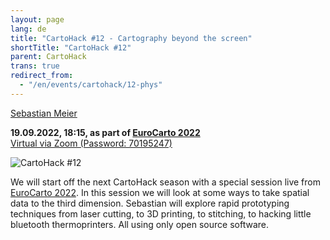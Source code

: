 ```yaml
---
layout: page
lang: de
title: "CartoHack #12 - Cartography beyond the screen"
shortTitle: "CartoHack #12" 
parent: CartoHack
trans: true
redirect_from:
  - "/en/events/cartohack/12-phys"
---
```


<a href="https://twitter.com/seb_meier">Sebastian Meier</a><br />

<strong>19.09.2022, 18:15, as part of <a href="https://eurocarto2022.org/workshops/#hack">EuroCarto 2022</a></strong><br />
<a href="https://fh-potsdam.zoom.us/j/61828820400?pwd=ZGt6WEZ6eDIydklLTEhDOXZJZGtnZz09">Virtual via Zoom (Password: 70195247)</a>

![CartoHack #12](/images/cartohack/eurocarto-22.jpg)

We will start off the next CartoHack season with a special session live from <a href="https://eurocarto2022.org/workshops/#hack">EuroCarto 2022</a>. In this session we will look at some ways to take spatial data to the third dimension. Sebastian will explore rapid prototyping techniques from laser cutting, to 3D printing, to stitching, to hacking little bluetooth thermoprinters. All using only open source software.

